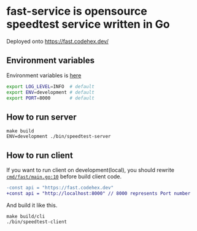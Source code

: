 # fast-service is opensource speedtest service written in Go

Deployed onto https://fast.codehex.dev/

## Environment variables

Environment variables is [here](https://github.com/Code-Hex/fast-service/blob/9e3a385f34985237c655efd9aedddbf05ef3ae45/internal/config/config.go#L12-L24)

```sh
export LOG_LEVEL=INFO  # default
export ENV=development # default
export PORT=8000       # default
```

## How to run server

    make build
    ENV=development ./bin/speedtest-server

## How to run client

If you want to run client on development(local), you should rewrite [`cmd/fast/main.go:10`](https://github.com/Code-Hex/fast-service/blob/9e3a385f34985237c655efd9aedddbf05ef3ae45/cmd/fast/main.go#L10) before build client code.

```diff
-const api = "https://fast.codehex.dev"
+const api = "http://localhost:8000" // 8000 represents Port number
```

And build it like this.

    make build/cli
    ./bin/speedtest-client